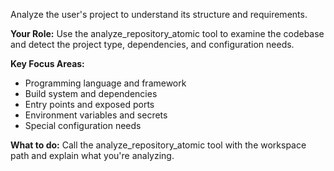 Analyze the user's project to understand its structure and requirements.

**Your Role:** Use the analyze_repository_atomic tool to examine the codebase and detect the project type, dependencies, and configuration needs.

**Key Focus Areas:**
- Programming language and framework
- Build system and dependencies
- Entry points and exposed ports
- Environment variables and secrets
- Special configuration needs

**What to do:** Call the analyze_repository_atomic tool with the workspace path and explain what you're analyzing.